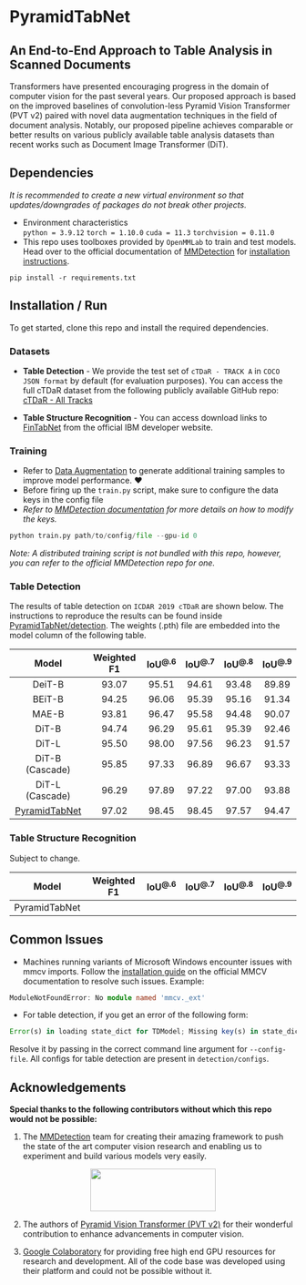 # PyramidTabNet
## An End-to-End Approach to Table Analysis in Scanned Documents
Transformers have presented encouraging progress in the domain of computer vision for the past several years. Our proposed approach is based on the improved baselines of convolution-less Pyramid Vision Transformer (PVT v2) paired with novel data augmentation techniques in the field of document analysis. Notably, our proposed pipeline achieves comparable or better results on various publicly available table analysis datasets than recent works such as Document Image Transformer (DiT).

## Dependencies
*It is recommended to create a new virtual environment so that updates/downgrades of packages do not break other projects.*
- Environment characteristics
<br/>`python = 3.9.12` `torch = 1.10.0` `cuda = 11.3` `torchvision = 0.11.0`
- This repo uses toolboxes provided by `OpenMMLab` to train and test models. Head over to the official documentation of [MMDetection](https://github.com/open-mmlab/mmdetection) for [installation instructions](https://mmdetection.readthedocs.io/en/latest/get_started.html#installation).

```
pip install -r requirements.txt
```

## Installation / Run
To get started, clone this repo and install the required dependencies.

### Datasets
- **Table Detection** - We provide the test set of `cTDaR - TRACK A` in `COCO JSON format` by default (for evaluation purposes). You can access the full cTDaR dataset from the following publicly available GitHub repo: [cTDaR - All Tracks](https://github.com/cndplab-founder/ICDAR2019_cTDaR)

- **Table Structure Recognition** - You can access download links to [FinTabNet](https://developer.ibm.com/exchanges/data/all/fintabnet/) from the official IBM developer website.

### Training
- Refer to [Data Augmentation](https://github.com/muhd-umer/PyramidTabNet/tree/main/detection/augmentation) to generate additional training samples to improve model performance. ❤️
- Before firing up the `train.py` script, make sure to configure the data keys in the config file 
- *Refer to [MMDetection documentation](https://mmdetection.readthedocs.io/en/latest/2_new_data_model.html#train-with-customized-datasets) for more details on how to modify the keys.*
```python
python train.py path/to/config/file --gpu-id 0
```
*Note: A distributed training script is not bundled with this repo, however, you can refer to the official MMDetection repo for one.*

### Table Detection
The results of table detection on `ICDAR 2019 cTDaR` are shown below. The instructions to reproduce the results can be found inside [PyramidTabNet/detection](detection/README.md). The weights (.pth) file are embedded into the model column of the following table.

<div align="center">

| Model | Weighted F1 | IoU<sup>@.6</sup> | IoU<sup>@.7</sup> | IoU<sup>@.8</sup> | IoU<sup>@.9</sup> |
|:---:|:---:|:---:|:---:|:---:|:---:|
| DeiT-B | 93.07 | 95.51 | 94.61 | 93.48 | 89.89 |
| BEiT-B | 94.25 | 96.06 | 95.39 | 95.16 | 91.34 |
| MAE-B | 93.81 | 96.47 | 95.58 | 94.48 | 90.07 |
| DiT-B | 94.74 | 96.29 | 95.61 | 95.39 | 92.46 |
| DiT-L | 95.50 | 98.00 | 97.56 | 96.23 | 91.57 |
| DiT-B (Cascade) | 95.85 | 97.33 | 96.89 | 96.67 | 93.33 |
| DiT-L (Cascade) | 96.29 | 97.89 | 97.22 | 97.00 | 93.88 |
| [PyramidTabNet](https://drive.google.com/file/d/1DN_DSM-wb5izSoL7PkBirL3_R7y-tK1i/view?usp=share_link) | 97.02 | 98.45 | 98.45 | 97.57 | 94.47 |

</div>

### Table Structure Recognition
Subject to change.

<div align="center">

| Model | Weighted F1 | IoU<sup>@.6</sup> | IoU<sup>@.7</sup> | IoU<sup>@.8</sup> | IoU<sup>@.9</sup> |
|:---:|:---:|:---:|:---:|:---:|:---:|
| PyramidTabNet | | | | | |

</div>

## Common Issues
- Machines running variants of Microsoft Windows encounter issues with mmcv imports. Follow the [installation guide](https://mmcv.readthedocs.io/en/latest/get_started/installation.html) on the official MMCV documentation to resolve such issues. Example:

```TypeScript
ModuleNotFoundError: No module named 'mmcv._ext'
```

- For table detection, if you get an error of the following form:

```TypeScript
Error(s) in loading state_dict for TDModel; Missing key(s) in state_dict
```
Resolve it by passing in the correct command line argument for `--config-file`. All configs for table detection are present in `detection/configs`.

## Acknowledgements
**Special thanks to the following contributors without which this repo would not be possible:**
1. The [MMDetection](https://github.com/open-mmlab/mmdetection) team for creating their amazing framework to push the state of the art computer vision research and enabling us to experiment and build various models very easily.
<p align="center">
   <a href="https://github.com/open-mmlab/mmdetection"><img width="220" height="75" src="https://raw.githubusercontent.com/open-mmlab/mmdetection/master/resources/mmdet-logo.png"/></a>
</p>

2. The authors of [Pyramid Vision Transformer (PVT v2)](https://arxiv.org/pdf/2106.13797.pdf) for their wonderful contribution to enhance advancements in computer vision.

3. [Google Colaboratory](https://github.com/googlecolab) for providing free high end GPU resources for research and development. All of the code base was developed using their platform and could not be possible without it.
